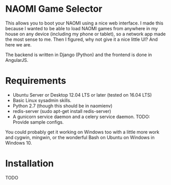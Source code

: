 # NAOMI Game Selector

This allows you to boot your NAOMI using a nice web interface. I made this because I wanted to be able to load NAOMI games from anywhere in my house on any device (including my phone or tablet), so a network app made the most sense to me. Then I figured, why not give it a nice little UI? And here we are.

The backend is written in Django (Python) and the frontend is done in AngularJS.

# Requirements
* Ubuntu Server or Desktop 12.04 LTS or later (tested on 16.04 LTS)
* Basic Linux sysadmin skills.
* Python 2.7 (though this should be in naomienv)
* redis-server (sudo apt-get install redis-server)
* A gunicorn service daemon and a celery service daemon. TODO: Provide sample configs.

You could probably get it working on Windows too with a little more work and cygwin, mingwin, or the wonderful Bash on Ubuntu on Windows in Windows 10.

# Installation
TODO
